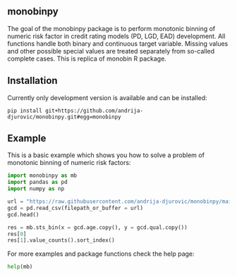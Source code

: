 ## monobinpy
The goal of the monobinpy package is to perform monotonic binning of numeric risk factor in credit 
rating models (PD, LGD, EAD) development. All functions handle both binary and 
continuous target variable. Missing values and other possible special values are treated 
separately from so-called complete cases.
This is replica of monobin R package.

## Installation
Currently only development version is available and can be installed:

```$ 
pip install git+https://github.com/andrija-djurovic/monobinpy.git#egg=monobinpy
```

## Example

This is a basic example which shows you how to solve a problem of monotonic binning of numeric risk factors:

```python
import monobinpy as mb
import pandas as pd
import numpy as np

url = "https://raw.githubusercontent.com/andrija-djurovic/monobinpy/main/gcd.csv"
gcd = pd.read_csv(filepath_or_buffer = url)
gcd.head()

res = mb.sts_bin(x = gcd.age.copy(), y = gcd.qual.copy())
res[0]
res[1].value_counts().sort_index()

```
For more examples and package functions check the help page:
```python
help(mb) 
```
